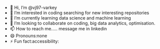 - 👋 Hi, I’m @vj97-varkey
- 👀 I’m interested in coding searching for new interesting repositories
- 🌱 I’m currently learning data science and machine learning
- 💞️ I’m looking to collaborate on coding, big data analytics, optimisation.
- 📫 How to reach me..... message me in linkedin
- 😄 Pronouns:none
- ⚡ Fun fact:accessibility:

<!---
vj97-varkey/vj97-varkey is a ✨ special ✨ repository because its `README.md` (this file) appears on your GitHub profile.
You can click the Preview link to take a look at your changes.
--->
